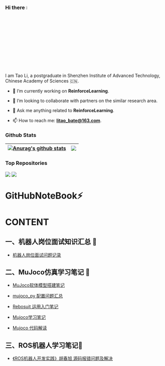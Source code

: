 ### Hi there <img src="https://media.giphy.com/media/hvRJCLFzcasrR4ia7z/giphy.gif" width="5%">
<!--
<p align="center"><a href="https://anuraghazra.github.io"><img width="80%" alt="Hello, I am Tao Li." src="./assets/gh-readme-header.png" /></a></p>
-->

I am Tao Li, a postgraduate in Shenzhen Institute of Advanced Technology, Chinese Academy of Sciences :cn:.

- :seedling: I’m currently working on **ReinforceLearning**.

- :dancers: I’m looking to collaborate with partners on the similar research area.

- :speech_balloon: Ask me anything related to **ReinforceLearning**.

- :mailbox: How to reach me: [**litao_bate@163.com**](mailto:litao_bate@163.com).

### Github Stats

| <a href="https://github.com/LiTaobate"><img align="center" src="https://github-readme-stats.vercel.app/api?username=LiTaobate&show_icons=true&include_all_commits=true&theme=buefy&hide_border=true" alt="Anurag's github stats" /></a> | <a href="https://github.com/LiTaobate"><img align="center" src="https://github-readme-stats.vercel.app/api/top-langs/?username=LiTaobate&layout=compact&theme=buefy&hide_border=true" /></a> |
| - | - |

### Top Repositories

<a href="https://github.com/LiTaobate/ultrasound-litao"><img align="center" src="https://github-readme-stats.vercel.app/api/pin/?username=LiTaobate&repo=ultrasound-litao&theme=buefy"/></a>
<a href="https://github.com/LiTaobate/ur5_ROS-Gazebo"><img align="center" src="https://github-readme-stats.vercel.app/api/pin/?username=LiTaobate&repo=ur5_ROS-Gazebo&theme=buefy"/></a>

# GitHubNoteBook⚡

# CONTENT

## 一、机器人岗位面试知识汇总  👋

   - [机器人岗位面试问题记录](https://github.com/LiTaobate/ultrasound-litao/blob/master/interview.md)
   
## 二、MuJoco仿真学习笔记 👋
   - [MuJoco软体模型搭建笔记](https://github.com/LiTaobate/Github_Notebook/blob/main/Github_notebook/Mujoco%20%E6%A8%A1%E6%8B%9F/MuJoco%E8%BD%AF%E4%BD%93%E4%BB%BF%E7%9C%9F%E6%A8%A1%E5%9E%8B%E7%AC%94%E8%AE%B0.md)
   
   - [mujoco_py 配置问题汇总](https://github.com/LiTaobate/Github_Notebook/blob/main/Github_notebook/Mujoco%20%E6%A8%A1%E6%8B%9F/mujoco_py%20%E9%85%8D%E7%BD%AE%E9%97%AE%E9%A2%98%E6%B1%87%E6%80%BB.md)
   
   - [Rebosuit 运用入门笔记](https://github.com/LiTaobate/Github_Notebook/blob/main/Github_notebook/Mujoco%20%E6%A8%A1%E6%8B%9F/Robosuit%20%E8%BF%90%E7%94%A8%E5%85%A5%E9%97%A8%E7%AC%94%E8%AE%B0.md)
   
   - [Mujoco学习笔记](https://github.com/LiTaobate/Github_Notebook/blob/main/Github_notebook/Mujoco%20%E6%A8%A1%E6%8B%9F/Mujoco%E5%AD%A6%E4%B9%A0%E7%AC%94%E8%AE%B0.md)
   
   - [Mujoco 代码解读](https://github.com/LiTaobate/Github_Notebook/blob/main/Github_notebook/Mujoco%20%E6%A8%A1%E6%8B%9F/Mujoco%20%E4%BB%A3%E7%A0%81%E8%A7%A3%E8%AF%BB.md)
   
## 三、ROS机器人学习笔记👋
   - [《ROS机器人开发实践》胡春旭 源码报错问题及解决](https://github.com/LiTaobate/Github_Notebook/blob/main/Github_notebook/ROS%20robot/%E3%80%8AROS%E6%9C%BA%E5%99%A8%E4%BA%BA%E5%BC%80%E5%8F%91%E5%AE%9E%E8%B7%B5%E3%80%8B%E8%83%A1%E6%98%A5%E6%97%AD%20%20%E6%BA%90%E7%A0%81%E6%8A%A5%E9%94%99%E9%97%AE%E9%A2%98%E5%8F%8A%E8%A7%A3%E5%86%B3.md)









<!--
<table>
   <tr>
      <td><a href="https://github.com/LiTaobate/ultrasound-litao"><img align="center" src="https://github-readme-stats.vercel.app/api/pin/?username=LiTaobate&repo=ultrasound-litao&theme=buefy"/></a></td>
      <td><a href="https://github.com/LiTaobate/ur5_ROS-Gazebo"><img align="center" src="https://github-readme-stats.vercel.app/api/pin/?username=LiTaobate&repo=ur5_ROS-Gazebo&theme=buefy" /></a></td>
   </tr>
   <tr>
      <td><a href="https://github.com/LiTaobate/ur5_ROS-Gazebo"><img align="center" src="https://github-readme-stats.vercel.app/api/pin/?username=LiTaobate&repo=ur5_ROS-Gazebo&theme=buefy"/></a></td>
      <td><a href="https://github.com/LiTaobate/ur5_ROS-Gazebo"><img align="center" src="https://github-readme-stats.vercel.app/api/pin/?username=LiTaobate&repo=ur5_ROS-Gazebo&theme=buefy" /></a></td>
   </tr>
</table>
-->

<!--
### Hi there 👋


**LiTaobate/LiTaobate** is a ✨ _special_ ✨ repository because its `README.md` (this file) appears on your GitHub profile.

Here are some ideas to get you started:

- 🔭 I’m currently working on ...
- 🌱 I’m currently learning ...
- 👯 I’m looking to collaborate on ...
- 🤔 I’m looking for help with ...
- 💬 Ask me about ...
- 📫 How to reach me: ...
- 😄 Pronouns: ...
- ⚡ Fun fact: ...
-->
